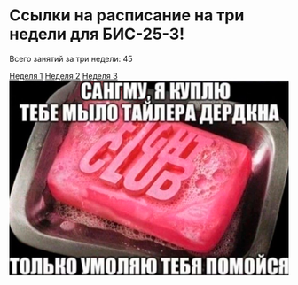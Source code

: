 # Ссылки на расписание на три недели для БИС-25-3!
Всего занятий за три недели: 45 


[Неделя 1](./timetable_1w.md) 
[Неделя 2](./timetable_2w.md) 
[Неделя 3](./timetable_3w.md) 
![Картиночка](./meme.png)